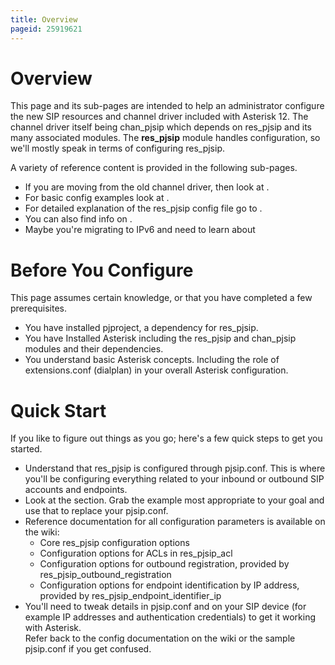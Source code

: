 ```yaml
---
title: Overview
pageid: 25919621
---
```


Overview
========

This page and its sub-pages are intended to help an administrator configure the new SIP resources and channel driver included with Asterisk 12. The channel driver itself being chan\_pjsip which depends on res\_pjsip and its many associated modules. The **res\_pjsip** module handles configuration, so we'll mostly speak in terms of configuring res\_pjsip.

A variety of reference content is provided in the following sub-pages.

* If you are moving from the old channel driver, then look at .
* For basic config examples look at .
* For detailed explanation of the res\_pjsip config file go to .
* You can also find info on .
* Maybe you're migrating to IPv6 and need to learn about

Before You Configure
====================

This page assumes certain knowledge, or that you have completed a few prerequisites.

* You have installed pjproject, a dependency for res\_pjsip.
* You have Installed Asterisk including the res\_pjsip and chan\_pjsip modules and their dependencies.
* You understand basic Asterisk concepts. Including the role of extensions.conf (dialplan) in your overall Asterisk configuration.

Quick Start
===========

If you like to figure out things as you go; here's a few quick steps to get you started.

* Understand that res\_pjsip is configured through pjsip.conf. This is where you'll be configuring everything related to your inbound or outbound SIP accounts and endpoints.
* Look at the  section. Grab the example most appropriate to your goal and use that to replace your pjsip.conf.
* Reference documentation for all configuration parameters is available on the wiki:
	+ Core res\_pjsip configuration options
	+ Configuration options for ACLs in res\_pjsip\_acl
	+ Configuration options for outbound registration, provided by res\_pjsip\_outbound\_registration
	+ Configuration options for endpoint identification by IP address, provided by res\_pjsip\_endpoint\_identifier\_ip
* You'll need to tweak details in pjsip.conf and on your SIP device (for example IP addresses and authentication credentials) to get it working with Asterisk.  
Refer back to the config documentation on the wiki or the sample pjsip.conf if you get confused.
